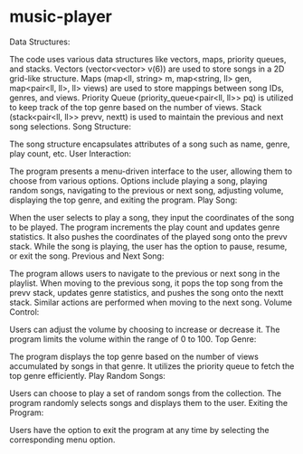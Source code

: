 # music-player



Data Structures:

The code uses various data structures like vectors, maps, priority queues, and stacks.
Vectors (vector<vector<song>> v(6)) are used to store songs in a 2D grid-like structure.
Maps (map<ll, string> m, map<string, ll> gen, map<pair<ll, ll>, ll> views) are used to store mappings between song IDs, genres, and views.
Priority Queue (priority_queue<pair<ll, ll>> pq) is utilized to keep track of the top genre based on the number of views.
Stack (stack<pair<ll, ll>> prevv, nextt) is used to maintain the previous and next song selections.
Song Structure:

The song structure encapsulates attributes of a song such as name, genre, play count, etc.
User Interaction:

The program presents a menu-driven interface to the user, allowing them to choose from various options.
Options include playing a song, playing random songs, navigating to the previous or next song, adjusting volume, displaying the top genre, and exiting the program.
Play Song:

When the user selects to play a song, they input the coordinates of the song to be played.
The program increments the play count and updates genre statistics.
It also pushes the coordinates of the played song onto the prevv stack.
While the song is playing, the user has the option to pause, resume, or exit the song.
Previous and Next Song:

The program allows users to navigate to the previous or next song in the playlist.
When moving to the previous song, it pops the top song from the prevv stack, updates genre statistics, and pushes the song onto the nextt stack.
Similar actions are performed when moving to the next song.
Volume Control:

Users can adjust the volume by choosing to increase or decrease it.
The program limits the volume within the range of 0 to 100.
Top Genre:

The program displays the top genre based on the number of views accumulated by songs in that genre.
It utilizes the priority queue to fetch the top genre efficiently.
Play Random Songs:

Users can choose to play a set of random songs from the collection.
The program randomly selects songs and displays them to the user.
Exiting the Program:

Users have the option to exit the program at any time by selecting the corresponding menu option.
